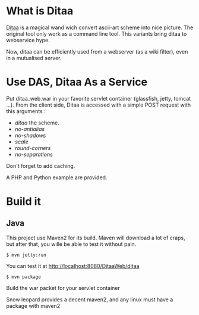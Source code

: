 What is Ditaa
=============

[Ditaa](http://ditaa.sourceforge.net/) is a magical wand wich convert ascii-art scheme into nice picture.
The original tool only work as a command line tool.
This variants bring ditaa to webservice hype.

Now, ditaa  can be efficiently used from a webserver (as a wiki filter), even in a mutualised server.

Use DAS, Ditaa As a Service
===========================

Put ditaa\_web.war in your favorite servlet container (glassfish, jetty, tomcat ...).
From the client side, Ditaa is accessed with a simple POST request with this arguments :

 * _ditaa_ the scheme.
 * _no-antialias_
 * _no-shadows_
 * _scale_
 * _round-corners_
 * _no-separations_

Don't forget to add caching.

A PHP and Python example are provided.

Build it
========

Java
----

This project use Maven2 for its build. Maven will download a lot of craps, but after that, you wille be able to test it without pain.

	$ mvn jetty:run
	
You can test it at [http://localhost:8080/DitaaWeb/ditaa](http://localhost:8080/DitaaWeb/ditaa)

	$ mvn package

Build the war packet for your servlet container

Snow leopard provides a decent maven2, and any linux must have a package with maven2